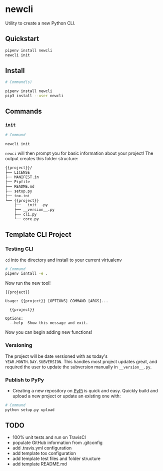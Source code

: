# newcli

Utility to create a new Python CLI.

## Quickstart

```bash
pipenv install newcli
newcli init
```

## Install

```bash
# Command(s)

pipenv install newcli
pip3 install --user newcli
```

## Commands

### `init`

```bash
# Command

newcli init
```

`newci` will then prompt you for basic information about your project!
The output creates this folder structure:

```bash
{{project}}/
├── LICENSE
├── MANIFEST.in
├── Pipfile
├── README.md
├── setup.py
├── tox.ini
└── {{project}}
    ├── __init__.py
    ├── __version__.py
    ├── cli.py
    └── core.py
```

## Template CLI Project

### Testing CLI

`cd` into the directory and install to your current virtualenv

```bash
# Command
pipenv isntall -e .
```

Now run the new tool!

```
{{project}}

Usage: {{project}} [OPTIONS] COMMAND [ARGS]...

  {{project}}

Options:
  --help  Show this message and exit.
```

Now you can begin adding new functions!

### Versioning

The project will be date versioned with as today's `YEAR.MONTH.DAY.SUBVERSION`. This handles most project updates great, and required the user to update the subversion manually in `__version__.py`.

### Publish to PyPy

-   Creating a new repository on [PyPi](https://pypi.org/) is quick and easy. Quickly build and upload a new project or update an existing one with:

```bash
# Command
python setup.py upload
```

## TODO

-   100% unit tests and run on TravisCI
-   populate GitHub information from .gitconfig
-   add .travis.yml configuration
-   add template tox configuration
-   add template test files and folder structure
-   add template README.md
